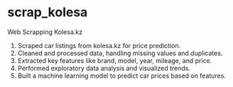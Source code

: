 # scrap_kolesa
Web Scrapping Kolesa.kz

1. Scraped car listings from kolesa.kz for price prediction.
2. Cleaned and processed data, handling missing values and duplicates.
3. Extracted key features like brand, model, year, mileage, and price.
4. Performed exploratory data analysis and visualized trends.
5. Built a machine learning model to predict car prices based on features.

